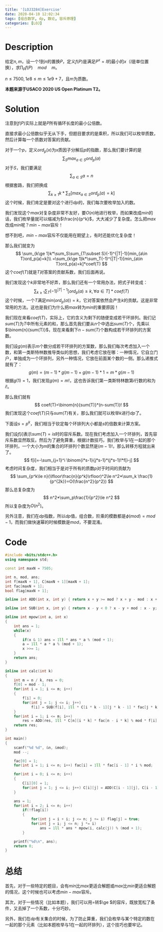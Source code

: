 ```yaml
---
title: '[LOJ3284]Exercise'
date: 2020-04-10 12:02:34
tags: [组合数学, dp, 数论, 容斥原理]
categories: [LOJ]
---
```


# Description

给定$n,m$，设一个$1$到$n$的置换$P$，定义$f(P)$是满足$P^x=I$的最小的$x$（$I$是单位置换），求$\prod_P f(P)\quad mod\quad m$。

$n\le 7500,1e8\le m\le 1e9+7$，且$m$为质数。

**本题来源于USACO 2020 US Open Platinum T2。**

<!--more-->

# Solution

注意到$f(P)$实际上就是$P$所有循环长度的最小公倍数。

直接求最小公倍数似乎无从下手，但题目要求的是乘积，所以我们可以枚举质数，然后计算每一个质数对答案的贡献。

对于一个$p$，定义$ord_p(x)$为$x$质因子分解后$p$的指数，那么我们要计算的是
$$
\sum_Smax_{a\in S} ord_p(a)
$$
对于$S$，我们要满足
$$
\sum_{a\in S}a=n
$$
根据套路，我们把换成
$$
\sum_{k\ge 1}k*\sum_S[max_{a\in S}ord_p(a)=k]
$$
这个时候，我们肯定是要对这个进行$dp$的，我们每次要枚举加入的数。

我们发现这个$max$对复杂度非常不友好，要$O(n)$地进行枚举，而如果改成$min$的话，我们枚举量就可以缩减为$\frac{n}{p^k}$，大大减少了复杂度。怎么把$max$改成$min$呢？$min-max$容斥！

想不到吧，$min-max$容斥不仅能用在期望上，有时还能优化复杂度！

那么我们就变为
$$
\sum_{k\ge 1}k*\sum_S\sum_{T\subset S}(-1)^{|T|-1}[min_{a\in T}ord_p(a)=k]\\
=\sum_{k\ge 1}k*\sum_T(-1)^{|T|-1}[min_{a\in T}ord_p(a)=k]*coef(T)
$$
这个$coef(T)$就是$T$对答案的贡献系数，我们后面再说。

我们发现这个$k$非常地不好弄，那么我们还有一个常用办法，把式子转变成：
$$
\sum_{k\ge 1}\sum_T(-1)^{|T|-1}[ord_p(a)\ge k,\forall a\in T]*coef(T)
$$
这个时候，一个$T$满足$min(ord_p(a))=k$，它对答案依然会产生$k$的贡献。这是非常常用的方法。这也是我们为什么把$max$转为$min$的重要原因！

我们现在来看$coef(T)$，实际上，它的含义为剩下的随便变成若干环排列。我们记$sum(T)$为$T$中所有元素的和，那么首先我们要从$n$个中选出$sum(T)$个，先乘以$\binom{n}{sum(T)}$，现在来看剩下$n-sum(T)$个数构成若干环排列的方案数。

我们设$g(m)$表示$m$个数分成若干环排列的方案数，那么我们每次考虑加入一个数，和第一类斯特林数推导类似的思想，我们考虑它放在哪：一种情况，它自立门户，单独成为一个环排列，另外一种情况，它放在前面某个数的一侧。那么递推式就有了：
$$
g(m)=(m-1)*g(m-1)+g(m-1)*1=m*g(m-1)
$$
根据$g(1)=1$，我们发现$g(m)=m!$，这也告诉我们第一类斯特林数第$i$行数的和为$i!$。

那么我们就有
$$
coef(T)=\binom{n}{sum(T)}*(n-sum(T))!
$$
我们发现这个$coef(T)$只与$sum(T)$有关，那么我们就可以枚举$k$进行$dp$了。

下面设$s=p^k$，我们相当于钦定每个环排列大小都是$s$的倍数来计算方案。

我们设$f[i]$表示$sum(T)=is$时的容斥系数。现在我们考虑加入一个环排列，首先容斥系数显然取反。然后为了避免算重，根据计数技巧，我们枚举与$1$在一起的那个环排列，一个大小为$m$的集合的环排列个数显然是$(m-1)!$，那么转移方程就出来了。
$$
f[i]=-\sum_{j=1}^i \binom{i*s-1}{j*s-1}*(j*s-1)!*f[i-j]
$$
考虑时间复杂度，我们相当于是对于所有的质数$p$对于时间的贡献为
$$
\sum_{p^k\le n}(\lfloor\frac{n}{p^k}\rfloor)^2\le n^2*\sum_k \frac{1}{p^{2k}}=O(\frac{n^2}{p^2})
$$
那么总复杂度为
$$
n^2*\sum_p\frac{1}{p^2}\le n^2
$$
所以复杂度为$O(n^2)$。

另外注意，我们在$dp$指数，所以$dp$值，组合数，阶乘的模数都是$\phi(mod)=mod-1$，而我们做快速幂的时候模数是$mod$，不要混淆。

# Code

```c++
#include <bits/stdc++.h>
using namespace std;

const int maxN = 7505;

int n, mod, ans;
int f[maxN + 1], C[maxN + 1][maxN + 1];
int fac[maxN + 1];
bool flag[maxN + 1];

inline int ADD(int x, int y) { return x + y >= mod ? x + y - mod : x + y; }

inline int SUB(int x, int y) { return x - y < 0 ? x - y + mod : x - y; }

inline int mpow(int a, int x)
{
	int ans = 1;
	while(x)
	{
		if(x & 1) ans = 1ll * ans * a % (mod + 1);
		a = 1ll * a * a % (mod + 1);
		x >>= 1;
	}
	return ans;
}

inline int calc(int k)
{
	int m = n / k, res = 0;
	f[0] = mod - 1;
	for(int i = 1; i <= m; i++)
	{
		f[i] = 0;
		for(int j = 1; j <= i; j++)
			f[i] = SUB(f[i], 1ll * C[i * k - 1][j * k - 1] * fac[j * k - 1] % mod * f[i - j] % mod); 
	}
	for(int i = 1; i <= m; i++)
		res = ADD(res, 1ll * C[n][i * k] * fac[n - i * k] % mod * f[i] % mod);
	return res;
}

int main()
{
	scanf("%d %d", &n, &mod);
	mod --;

	fac[0] = 1;
	for(int i = 1; i <= n; i++) fac[i] = 1ll * fac[i - 1] * i % mod;

	for(int i = 0; i <= n; i++)
	{
		C[i][0] = 1;
		for(int j = 1; j <= i; j++) C[i][j] = ADD(C[i - 1][j], C[i - 1][j - 1]);
	}

	ans = 1;
	for(int i = 2; i <= n; i++)
		if(!flag[i])
		{
			for(int j = i + i; j <= n; j += i) flag[j] = true;
			for(int j = i; j <= n; j *= i)
				ans = 1ll * ans * mpow(i, calc(j)) % (mod + 1);
		}

	printf("%d\n", ans);
	return 0;
}
```

# 总结

首先，对于一些特定的题目，会有$min$比$max$更适合解题或$max$比$min$更适合解题的情况，这个时候也可以考虑$min-max$容斥。

其次，对于一些情况（比如本题），我们可以用$=$转$\ge $的容斥，既放宽松了条件，又去掉了一个系数，十分巧妙。

另外，我们在$dp$有关集合的时候，为了防止算重，我们会枚举与某个特定的数在一起的那个元素（比如本题枚举与$1$在一起的环排列），这个技巧也要牢记。